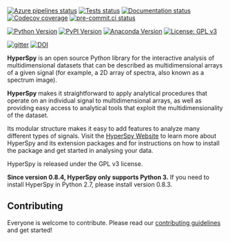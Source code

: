 
[![Azure pipelines status](https://dev.azure.com/franciscode-la-pena-manchon/hyperspy/_apis/build/status/hyperspy.hyperspy?branchName=RELEASE_next_minor)](https://dev.azure.com/franciscode-la-pena-manchon/hyperspy/_build?definitionId=1&_a=summary&view=branches)
[![Tests status](https://github.com/hyperspy/hyperspy/actions/workflows/tests.yml/badge.svg)](https://github.com/hyperspy/hyperspy/actions/workflows/tests.yml)
[![Documentation status](https://readthedocs.org/projects/hyperspy/badge/?version=latest)](https://hyperspy.org/hyperspy-doc/current)
[![Codecov coverage](https://codecov.io/gh/hyperspy/hyperspy/graph/badge.svg?token=X7T3LE121Q)](https://codecov.io/gh/hyperspy/hyperspy)
[![pre-commit.ci status](https://results.pre-commit.ci/badge/github/hyperspy/hyperspy/RELEASE_next_minor.svg)](https://results.pre-commit.ci/latest/github/hyperspy/hyperspy/RELEASE_next_minor)

[![Python Version](https://img.shields.io/pypi/pyversions/hyperspy.svg?style=flat)](https://pypi.python.org/pypi/hyperspy)
[![PyPI Version](http://img.shields.io/pypi/v/hyperspy.svg?style=flat)](https://pypi.python.org/pypi/hyperspy)
[![Anaconda Version](https://anaconda.org/conda-forge/hyperspy/badges/version.svg)](https://anaconda.org/conda-forge/hyperspy)
[![License: GPL v3](https://img.shields.io/badge/License-GPLv3-blue.svg)](https://www.gnu.org/licenses/gpl-3.0)

[![gitter](https://badges.gitter.im/Join%20Chat.svg)](https://gitter.im/hyperspy/hyperspy?utm_source=badge&utm_medium=badge&utm_campaign=pr-badge&utm_content=badge)
[![DOI](https://zenodo.org/badge/2233998.svg)](https://zenodo.org/badge/latestdoi/2233998)


**HyperSpy** is an open source Python library for the interactive analysis of
multidimensional datasets that can be described as multidimensional arrays
of a given signal (for example, a 2D array of spectra, also known as a
spectrum image).

**HyperSpy** makes it straightforward to apply analytical procedures that
operate on an individual signal to multidimensional arrays, as well as
providing easy access to analytical tools that exploit the multidimensionality
of the dataset.

Its modular structure makes it easy to add features to analyze many different
types of signals. Visit the [HyperSpy Website](https://hyperspy.org) to learn more about HyperSpy and
its extension packages and for instructions on how to install the package and get
started in analysing your data.

HyperSpy is released under the GPL v3 license.

**Since version 0.8.4, HyperSpy only supports Python 3.** If you need to install
HyperSpy in Python 2.7, please install version 0.8.3.

Contributing
------------

Everyone is welcome to contribute. Please read our [contributing 
guidelines](https://github.com/hyperspy/hyperspy/blob/RELEASE_next_minor/.github/CONTRIBUTING.md) 
and get started!
